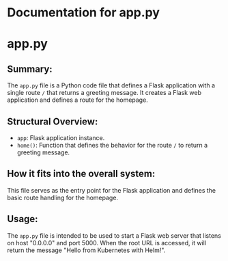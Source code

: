 # Documentation for app.py

<!-- Generated by generate_docs.py -->

# app.py

## Summary:
The `app.py` file is a Python code file that defines a Flask application with a single route `/` that returns a greeting message. It creates a Flask web application and defines a route for the homepage.

## Structural Overview:
- `app`: Flask application instance.
- `home()`: Function that defines the behavior for the route `/` to return a greeting message.

## How it fits into the overall system:
This file serves as the entry point for the Flask application and defines the basic route handling for the homepage.

## Usage:
The `app.py` file is intended to be used to start a Flask web server that listens on host "0.0.0.0" and port 5000. When the root URL is accessed, it will return the message "Hello from Kubernetes with Helm!".